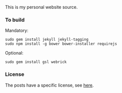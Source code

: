 This is my personal website source.

### To build

Mandatory:

    sudo gem install jekyll jekyll-tagging
    sudo npm install -g bower bower-installer requirejs

Optional:

    sudo gem install gsl webrick

### License

The posts have a specific license, see [here](https://github.com/abeaumet/abeaumet.github.io/blob/source/src/_posts/LICENSE.md).
